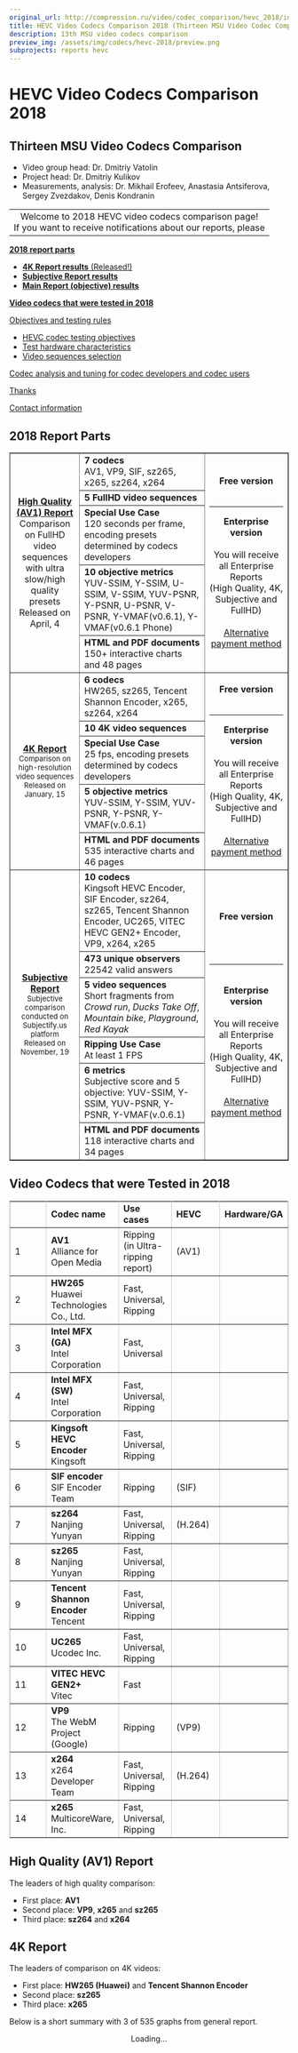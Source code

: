 ```yaml
---
original_url: http://compression.ru/video/codec_comparison/hevc_2018/index.html
title: HEVC Video Codecs Comparison 2018 (Thirteen MSU Video Codec Comparison)
description: 13th MSU video codecs comparison
preview_img: /assets/img/codecs/hevc-2018/preview.png
subprojects: reports hevc
---
```

<span id="mailing_lists"></span>

# HEVC Video Codecs Comparison 2018

## Thirteen MSU Video Codecs Comparison

- Video group head: Dr. Dmitriy Vatolin
- Project head: Dr. Dmitriy Kulikov
- Measurements, analysis: Dr. Mikhail Erofeev, Anastasia Antsiferova, Sergey Zvezdakov, Denis Kondranin

<script src="/assets/js/codecs/hevc-2018/jquery-3.3.1.min.js"></script>
<script src="/assets/js/codecs/hevc-2018/highcharts.js"></script>
<script src="/assets/js/codecs/hevc-2018/exporting.js"></script>
<script src="/assets/js/codecs/hevc-2018/offline-exporting.js"></script>
<script src="/assets/js/codecs/hevc-2018/canvg.js"></script>
<script src="/assets/js/codecs/hevc-2018/boost.js"></script>
<script src="/assets/js/codecs/hevc-2018/jspdf.min.js"></script>
<script src="/assets/js/codecs/hevc-2018/svg2pdf.js"></script>
<script src="/assets/js/codecs/hevc-2018/gml-hc.js"></script>
<script src="/assets/js/codecs/hevc-2018/render_charts.js"></script>


<table class="center" style="text-align: center">
<tbody>
<tr class="odd">
<td>Welcome to 2018 HEVC video codecs comparison page!<br />
If you want to receive notifications about our reports, please<br />
<a href="/codecs/hevc-2018.html#subscribe"><embed src="/assets/img/codecs/hevc-2018/BlueRoundedButtonSub.png" alt="subscribe" width="150" /></a></td>
</tr>
</tbody>
</table>


[**2018 report
parts**](/codecs/hevc-2018.html#2018_report_parts)

-   [**4K Report results**
    (Released!)](/codecs/hevc-2018.html#4k_report)
-   [**Subjective Report
    results**](/codecs/hevc-2018.html#subjective_report)
-   [**Main Report (objective)
    results**](/codecs/hevc-2018.html#main_report)

[**Video codecs that were tested in
2018**](/codecs/hevc-2018.html#Video_Codecs)

[Objectives and testing
rules](/codecs/hevc-2018.html#Objectives_and_Testing_Rules)

-   [HEVC codec testing
    objectives](/codecs/hevc-2018.html#Objectives_and_Testing_Rules)
-   [Test hardware
    characteristics](/codecs/hevc-2018.html#HEVC_Codec_Testing_Tools)
-   [Video sequences
    selection](/codecs/hevc-2018.html#Video_sequences_selection)

[Codec analysis and tuning for codec developers and codec
users](/codecs/hevc-2018.html#private_participation)

[Thanks](/codecs/hevc-2018.html#Thanks)

[Contact
information](/codecs/hevc-2018.html#contact)

<span id="2018_report_parts"></span>

## 2018 Report Parts

<span id="subjective_report_summary"></span>

<table align="center" width="100%" cellpadding="10" border="1" style="border-collapse:collapse;">
<tbody><tr>
    <td align="center" rowspan="5" width="25%">
        <b><a href="#hq_report">High Quality (AV1) Report</a></b><br>
        Comparison on FullHD video sequences with ultra slow/high quality presets
        <br>
        Released on April, 4
    </td>
    <td>
        <b>7 codecs</b> <br>AV1, VP9, SIF, sz265, x265, sz264, x264 
    </td>
    <td align="center" width="30%" rowspan="5">
        <b>Free version</b>
        <br>
        <br>
        <a href="http://compression.ru/video/codec_comparison/hevc_2018/pdf/MSU_HEVC_AV1_comparison_2018_P4_HQ_encoders.pdf" target="_blank"><embed width="120" src="/assets/img/codecs/hevc-2018/download_pdf_button.png" border="0" alt="Download PDF"></a>
        <br>
        <a href="#download_main_report_form"><embed width="120" src="/assets/img/codecs/hevc-2018/download_html_button.png" border="0" alt="Download HTML"></a>
        <br>
        <hr>
        <b>Enterprise version</b>
        <br>
        <br>
        You will receive all Enterprise Reports <br>(High Quality, 4K, Subjective and FullHD)
        <br>
        <br>
        <a href="https://store.payproglobal.com/checkout?products[1][id]=48489&amp;page-template=10910" target="_blank"><embed width="120" src="/assets/img/codecs/hevc-2018/buy_now_button.png" border="0" alt="Buy"></a>
        <br>
        <a href="https://shopper.mycommerce.com/checkout/cart/add/16995-34" target="_blank">Alternative payment method</a>
    </td>
</tr>
<tr>
    <td>
        <b>5 FullHD video sequences</b>
    </td>
</tr>
<tr>
    <td>
        <b>Special Use Case</b><br>
        120 seconds per frame, encoding presets determined by codecs developers 
    </td>
</tr>
<tr>
    <td>
        <b>10 objective metrics</b><br>
        YUV-SSIM, Y-SSIM, U-SSIM, V-SSIM, YUV-PSNR, Y-PSNR, U-PSNR, V-PSNR, Y-VMAF(v0.6.1), Y-VMAF(v0.6.1 Phone)
    </td>
</tr>
<tr>
    <td>
        <b>HTML and PDF documents</b><br>
        150+ interactive charts and 48 pages
    </td>
</tr>
<tr>
    <td align="center" rowspan="5" width="25%">
        <b><a href="#4k_report">4K Report</a></b><br>
        <font size="-1">Comparison on high-resolution video sequences
        <br>
        Released on January, 15
        </font>
    </td>
    <td>
        <b>6 codecs</b> <br>HW265, sz265, Tencent Shannon Encoder, x265, sz264, x264 
    </td>
    <td align="center" width="30%" rowspan="5">
        <b>Free version</b>
        <br>
        <br>
        <a href="#4k_report"><embed width="120" src="/assets/img/codecs/hevc-2018/view_results_button.png"></a>
        <br>
        <hr>
        <b>Enterprise version</b>
        <br>
        <br>
        You will receive all Enterprise Reports <br>(High Quality, 4K, Subjective and FullHD)
        <br>
        <br>
        <a href="https://store.payproglobal.com/checkout?products[1][id]=48489&amp;page-template=10910" target="_blank"><embed width="120" src="/assets/img/codecs/hevc-2018/buy_now_button.png" border="0" alt="Buy"></a>
        <br>
        <a href="https://shopper.mycommerce.com/checkout/cart/add/16995-34" target="_blank">Alternative payment method</a>
    </td>
</tr>
<tr>
    <td>
        <b>10 4K video sequences</b>
    </td>
</tr>
<tr>
    <td>
        <b>Special Use Case</b><br>
        25 fps, encoding presets determined by codecs developers 
    </td>
</tr>
<tr>
    <td>
        <b>5 objective metrics</b><br>
        YUV-SSIM, Y-SSIM, YUV-PSNR, Y-PSNR, Y-VMAF(v.0.6.1)
    </td>
</tr>
<tr>
    <td>
        <b>HTML and PDF documents</b><br>
        535 interactive charts and 46 pages
    </td>
</tr>
<tr>
    <td align="center" rowspan="6" width="25%">
        <b><a href="#subjective_report">Subjective Report</a></b><br>
        <font size="-1">Subjective comparison conducted on Subjectify.us platform
        <br>
        Released on November, 19
        </font>
    </td>
    <td>
        <b>10 codecs</b> <br>Kingsoft HEVC Encoder, SIF Encoder, sz264, sz265, Tencent Shannon Encoder, UC265, VITEC HEVC GEN2+ Encoder, VP9, x264, x265 
    </td>
    <td align="center" width="30%" rowspan="6">
        <b>Free version</b>
        <br>
        <br>
        <a href="#subjective_report"><embed width="120" src="/assets/img/codecs/hevc-2018/view_results_button.png"></a>
        <br>
        <a href="http://compression.ru/video/codec_comparison/hevc_2018/pdf/subjective_comparison_method.pdf" target="_blank"><embed width="120" src="/assets/img/codecs/hevc-2018/study_method_button.png"></a>
        <br>
        <br>
        <br>
        <hr>
        <br>
        <b>Enterprise version</b>
        <br>
        <br>
        You will receive all Enterprise Reports <br>(High Quality, 4K, Subjective and FullHD)
        <br>
        <br>
        <a href="https://store.payproglobal.com/checkout?products[1][id]=48489&amp;page-template=10910" target="_blank"><embed width="120" src="/assets/img/codecs/hevc-2018/buy_now_button.png" border="0" alt="Buy"></a>
        <br>
        <a href="https://shopper.mycommerce.com/checkout/cart/add/16995-34" target="_blank">Alternative payment method</a>
    </td>
</tr>
<tr>
    <td><b>473 unique observers</b> <br>
        22542 valid answers
    </td>
</tr>
<tr>
    <td>
        <b>5 video sequences</b> <br>
        Short fragments from <i>Crowd run</i>, <i>Ducks Take Off</i>, <i>Mountain bike</i>, <i>Playground</i>, <i>Red Kayak</i>
    </td>
</tr>
<tr>
    <td>
        <b>Ripping Use Case</b><br>
        At least 1 FPS
    </td>
</tr>
<tr>
    <td>
        <b>6 metrics</b><br>
        Subjective score and 5 objective: YUV-SSIM, Y-SSIM, YUV-PSNR, Y-PSNR, Y-VMAF(v.0.6.1)
    </td>
</tr>
<tr>
    <td>
        <b>HTML and PDF documents</b><br>
        118 interactive charts and 34 pages
    </td>
</tr>
</tbody></table>

<span id="Video_Codecs"></span>

## Video Codecs that were Tested in 2018

<div class="center" style="text-align: center">
<table border="" cellpadding="10" bordercolor="#CCCCCC">
<colgroup>
<col style="width: 20%" />
<col style="width: 20%" />
<col style="width: 20%" />
<col style="width: 20%" />
<col style="width: 20%" />
</colgroup>
<tbody>
<tr class="odd">
<td></td>
<td><strong>Codec name</strong></td>
<td><strong>Use cases</strong></td>
<td><strong>HEVC</strong></td>
<td><strong>Hardware/GA</strong></td>
</tr>
<tr class="even">
<td>1</td>
<td><strong>AV1</strong><br />
Alliance for Open Media</td>
<td>Ripping (in Ultra-ripping report)</td>
<td><embed src="/assets/img/codecs/hevc-2018/minus_blue.png" alt="None" width="17" /><br />
(AV1)</td>
<td><embed src="/assets/img/codecs/hevc-2018/minus_blue.png" alt="No" width="17" /></td>
</tr>
<tr class="odd">
<td>2</td>
<td><strong>HW265</strong><br />
Huawei Technologies Co., Ltd.</td>
<td>Fast, Universal, Ripping</td>
<td><embed src="/assets/img/codecs/hevc-2018/plus.gif" alt="YES" width="22" height="25" /></td>
<td><embed src="/assets/img/codecs/hevc-2018/minus_blue.png" alt="No" width="17" /></td>
</tr>
<tr class="even">
<td>3</td>
<td><strong>Intel MFX (GA)</strong><br />
Intel Corporation</td>
<td>Fast, Universal</td>
<td><embed src="/assets/img/codecs/hevc-2018/plus.gif" alt="YES" width="22" height="25" /></td>
<td><embed src="/assets/img/codecs/hevc-2018/plus.gif" alt="Yes" width="22" height="25" /></td>
</tr>
<tr class="odd">
<td>4</td>
<td><strong>Intel MFX (SW)</strong><br />
Intel Corporation</td>
<td>Fast, Universal, Ripping</td>
<td><embed src="/assets/img/codecs/hevc-2018/plus.gif" alt="YES" width="22" height="25" /></td>
<td><embed src="/assets/img/codecs/hevc-2018/minus_blue.png" alt="No" width="17" /></td>
</tr>
<tr class="even">
<td>5</td>
<td><strong>Kingsoft HEVC Encoder</strong><br />
Kingsoft</td>
<td>Fast, Universal, Ripping</td>
<td><embed src="/assets/img/codecs/hevc-2018/plus.gif" alt="YES" width="22" height="25" /></td>
<td><embed src="/assets/img/codecs/hevc-2018/minus_blue.png" alt="No" width="17" /></td>
</tr>
<tr class="odd">
<td>6</td>
<td><strong>SIF encoder</strong><br />
SIF Encoder Team</td>
<td>Ripping</td>
<td><embed src="/assets/img/codecs/hevc-2018/minus_blue.png" alt="None" width="17" /><br />
(SIF)</td>
<td><embed src="/assets/img/codecs/hevc-2018/minus_blue.png" alt="No" width="17" /></td>
</tr>
<tr class="even">
<td>7</td>
<td><strong>sz264</strong><br />
Nanjing Yunyan</td>
<td>Fast, Universal, Ripping</td>
<td><embed src="/assets/img/codecs/hevc-2018/minus_blue.png" alt="None" width="17" /><br />
(H.264)</td>
<td><embed src="/assets/img/codecs/hevc-2018/minus_blue.png" alt="No" width="17" /></td>
</tr>
<tr class="odd">
<td>8</td>
<td><strong>sz265</strong><br />
Nanjing Yunyan</td>
<td>Fast, Universal, Ripping</td>
<td><embed src="/assets/img/codecs/hevc-2018/plus.gif" alt="YES" width="22" height="25" /></td>
<td><embed src="/assets/img/codecs/hevc-2018/minus_blue.png" alt="No" width="17" /></td>
</tr>
<tr class="even">
<td>9</td>
<td><strong>Tencent Shannon Encoder</strong><br />
Tencent</td>
<td>Fast, Universal, Ripping</td>
<td><embed src="/assets/img/codecs/hevc-2018/plus.gif" alt="YES" width="22" height="25" /></td>
<td><embed src="/assets/img/codecs/hevc-2018/minus_blue.png" alt="No" width="17" /></td>
</tr>
<tr class="odd">
<td>10</td>
<td><strong>UC265</strong><br />
Ucodec Inc.</td>
<td>Fast, Universal, Ripping</td>
<td><embed src="/assets/img/codecs/hevc-2018/plus.gif" alt="YES" width="22" height="25" /></td>
<td><embed src="/assets/img/codecs/hevc-2018/minus_blue.png" alt="No" width="17" /></td>
</tr>
<tr class="even">
<td>11</td>
<td><strong>VITEC HEVC GEN2+</strong><br />
Vitec</td>
<td>Fast</td>
<td><embed src="/assets/img/codecs/hevc-2018/plus.gif" alt="YES" width="22" height="25" /></td>
<td><embed src="/assets/img/codecs/hevc-2018/plus.gif" alt="Yes" width="22" height="25" /></td>
</tr>
<tr class="odd">
<td>12</td>
<td><strong>VP9</strong><br />
The WebM Project (Google)</td>
<td>Ripping</td>
<td><embed src="/assets/img/codecs/hevc-2018/minus_blue.png" alt="None" width="17" /><br />
(VP9)</td>
<td><embed src="/assets/img/codecs/hevc-2018/minus_blue.png" alt="No" width="17" /></td>
</tr>
<tr class="even">
<td>13</td>
<td><strong>x264</strong><br />
x264 Developer Team</td>
<td>Fast, Universal, Ripping</td>
<td><embed src="/assets/img/codecs/hevc-2018/minus_blue.png" alt="None" width="17" /><br />
(H.264)</td>
<td><embed src="/assets/img/codecs/hevc-2018/minus_blue.png" alt="No" width="17" /></td>
</tr>
<tr class="odd">
<td>14</td>
<td><strong>x265</strong><br />
MulticoreWare, Inc.</td>
<td>Fast, Universal, Ripping</td>
<td><embed src="/assets/img/codecs/hevc-2018/plus.gif" alt="YES" width="22" height="25" /></td>
<td><embed src="/assets/img/codecs/hevc-2018/minus_blue.png" alt="No" width="17" /></td>
</tr>
</tbody>
</table>
</div>

<span id="hq_report"></span>

## High Quality (AV1) Report

The leaders of high quality comparison:
- First place: **AV1**
- Second place: **VP9**, **x265** and **sz265**
- Third place: **sz264** and **x264**

<span id="4k_report"></span>

## 4K Report

The leaders of comparison on 4K videos:

-   First place: **HW265 (Huawei)** and **Tencent Shannon Encoder**
-   Second place: **sz265**
-   Third place: **x265**

Below is a short summary with 3 of 535 graphs from general report.

<center>
    <div id="container_hq_overall_graph" style="height:50%">Loading...</div>
</center>

Rate-distortion results of the competitors at *House Demolition*
sequence:

<div id="container_hq_rd_graph" style="height:50%">Loading...</div>

At *Ducks Take Off* sequence, four encoders show Pareto-optimal results:
**sz264**, **sz265**, **HW265** and **Tencent Shannon Encoder**.

<div id="container_hq_sq_graph" style="height:50%">Loading...</div>

Purchase [**Enterprise
version**](/codecs/hevc-2018.html#4k_report_summary)
to see all comparison results. Enterprise version is free for all buyers
of Enterprise Main and Subjective reports.  
<span id="subjective_report"></span>

## Subjective Report

Below is a short summary with 3 of 118 graphs from general report.

According to the results of subjective comparison, the best codecs are
the following:

-   First place: **Tencent Shannon Encoder** and **VITEC HEVC GEN2+
    Encoder**
-   Second place: **VP9** and **x265**
-   Third place: **Kingsoft HEVC Encoder**

Below we compare the results of subjective comparison with relative
bitrate saving scores computed using SSIM for the set of five videos
used in subjective comparison:

<img src="/assets/img/codecs/hevc-2018/chart_subj_vs_ssim.png" style="width:90.0%" />

The winners determine from mean quality scores, but there is no absolute
winner in the comparison, since different encoders take first place at
different test video sequences: for example, on *Crowd Run (short)*
three encoders show Pareto-optimal results: **VITEC HEVC GEN2+
Encoder**, **x265** and **VP9**.

<div id="container_subjective_sq_graph" style="height:50%">Loading...</div>
    

**Tencent Shannon Encoder** shows the best quality option for *Red Kayak
(short)* sequence.

<div id="container_subjective_rd_graph" style="height:50%">Loading...</div>

Purchase [**Enterprise
version**](/codecs/hevc-2018.html#subjective_report_summary)
to see all comparison results. Enterprise version is free for all buyers
of Enterprise Main Report, and Enterprise Main Report is also free for
all buyers of Enterprise Subjective Report.  
You can also [download subjective comparison rules (PDF, 3.9
MB)](http://compression.ru/video/codec_comparison/hevc_2018/pdf/subjective_comparison_method.pdf).  
  
<span id="main_report"></span>

## Main Report (objective)

According to just quality scores (YUV-SSIM), the best codecs (among
those we evaluated for all three use cases) are the following:

-   First place: **HW265**
-   Second place: **Tencent Shannon Encoder**
-   Third place: **Intel MSDK HEVC (SW)** and **Kingsoft HEVC Encoder**

<div id="container_overall_graph">Loading...</div>

We tested three encoded use cases (see the description in section [Test
Hardware
Characteristics](/codecs/hevc-2018.html#HEVC_Codec_Testing_Tools)).
The universal-encoding use case has five Pareto optimal encoders in
terms of mean speed and quality: **UC265**, **Intel MSDK HEVC (SW)**,
**Intel MSDK HEVC (GA)**, **Tencent Shannon Encoder** and **HW265**.
Nevertheless, the differences emerge for particular sequences and use
cases.

[Free
report](/codecs/hevc-2018.html#download_main_report_form)
contains the results for two of 28 sequences, and results of all
sequences and use cases are available in [enterprise
version](/codecs/hevc-2018.html#compare_main_report_versions).

<div id="container_speed_quality_graph" style="height:50%">Loading...</div>
<center><i>Hint: click on codec's name in the legend to add or remove it.</i></center>

Here is one of the RD-charts:

<div id="container_rd_graph" style="height:50%">Loading...</div>
<center><i>Hint: click on codec's name in the legend to add or remove it.</i></center>

<span id="download_main_report_form"></span> <span id="download_free_main_report"></span>

### Download Free Report

<iframe id="download_form_iframe" src="" width="100%" height="600px" frameborder="0" marginheight="0" marginwidth="0">Loading...</iframe>

<span id="Objectives_and_Testing_Rules"></span>

## Objectives and Testing Rules

HEVC codec testing objectives

The main goal of this report is the presentation of a comparative
evaluation of the quality of new HEVC codecs and codecs of other
standards using objective measures of assessment. The comparison was
done using settings provided by the developers of each codec.
Nevertheless, we required all presets to satisfy minimum speed
requirement on the particular use case. The main task of the comparison
is to analyze different encoders for the task of transcoding video —
e.g., compressing video for personal use.

<span id="HEVC_Codec_Testing_Tools"></span>

Test Hardware Characteristics

-   CPU: Intel Socket 1151 Core i7 8700K (Coffee Lake) (3.7Ghz, 6C12T,
    TDP 95W)
-   Mainboard: ASRock Z370M Pro4
-   RAM: Crucial CT16G4DFD824A 16GB DIMM DDR4 2400MHz CL15
-   OS: Windows 10 x64

For this platform we considered three key use cases with different speed
requirements:

-   Fast/High Density — 1080@60fps
-   Universal/Broadcast VQ — 1080p@25fps
-   Ripping/Pristine VQ — 1080p@1fps and SSIM-RD curve better than
    x264-veryslow

See more on [Call-for-codecs
2018](/codecs/call-for-codecs-18.html)
page

<span id="Video_sequences_selection"></span>

Video Sequences Selection

We have updated video database from which we choose sample videos for
encoders' comparison. In this year, we analyzed 539765 videos hosted at
Vimeo looking for 4K and FullHD videos with high bitrates (50 Mbps was
selected as a lower bitrate boundary). This enabled us to find and
download 942 new 4K videos and 2346 new FullHD videos.

We also completed list of selected sequences with high-quality videos
from [media.xiph.org](https://media.xiph.org/video/derf/).

This year test data set consists of 28 sequences: 5 from the old data
set, 16 new ones from Vimeo and 7 from xiph.org. 25 sequences from the
old data set were excluded. The average bitrate for all sequences in the
final set is 449.72 Mbps, median — 192.02 Mbps. "Hera" (90 Mbps),
"Television studio" (92 Mbps) and "Foggy beach" (93 Mbps) sequences have
minimal bitrates. The complete list of sequences and description of
selection process appears in [PDF
report](/codecs/hevc-2018.html#download_main_report_form).

<img src="/assets/img/codecs/hevc-2018/video_sequences_clusters.png" alt="Video sequences selection" style="width:100.0%" />

<span id="private_participation"></span>

## Codec Analysis and Tuning for Codec Developers and Codec Users

Computer Graphics and Multimedia Laboratory of Moscow State University:

-   14+ years working in the area of video codec analysis and tuning
    using objective quality metrics and subjective comparisons.
-   27+ reports of video codec comparisons and analysis (H.265, H.264,
    AV1, VP9, MPEG-4, MPEG-2, decoders' error recovery).
-   Methods and algorithms for codec comparison and analysis
    development, separate codec's features and codec's options analysis.

We could perform next tasks for codec developers and codec users.

Strong and Weak Points of Your Codec

-   Deep encoder parts analysis (ME, RC on GOP, mode decision, etc).
-   Weak and strong points for your encoder and complete information
    about encoding quality on different content types.
-   Encoding Quality improvement by the pre and post filtering
    (including technologies licensing).

Independent Codec Estimation Comparing to Other Codecs for Different Use-cases

-   Comparative analysis of your encoder and other encoders.
-   We have direct contact with many codec developers.
-   You will know place of your encoder between other newest well-known
    encoders (compare encoding quality, speed, bitrate handling, etc.).

Encoder Features Implementation Optimality Analysis

We perform encoder features effectiveness (speed/quality trade-off)
analysis that could lead up to 30% increase in the speed/quality
characteristics of your codec. We can help you to tune your codec and
find best encoding parameters. <span id="Thanks"></span>

## Thanks

Special thanks to the following contributors of our previous comparisons

  
<div class="center" style="text-align: center">
<table>
<colgroup>
<col style="width: 25%" />
<col style="width: 25%" />
<col style="width: 25%" />
<col style="width: 25%" />
</colgroup>
<tbody>
<tr class="odd">
<td><img src="/assets/img/codecs/hevc-2018/google_logo.png" alt="Google" width="100%"></td>
<td><img src="/assets/img/codecs/hevc-2018/intel_logo.png" alt="Intel" width="100%"></td>
<td><a href="http://www.amd.com"><img src="/assets/img/codecs/hevc-2018/amd_logo.png" alt="AMD" width="100%"></a></td>
<td><img src="/assets/img/codecs/hevc-2018/nvidia_logo.png" alt="NVidia" width="100%"></td>
</tr>
<tr class="even">
<td><img src="/assets/img/codecs/hevc-2018/ati_logo.png" alt="ATI" width="100%"></td>
<td><a href="http://www.adobe.com"><img src="/assets/img/codecs/hevc-2018/adobe_logo.png" alt="Adobe" width="100%"></a></td>
<td><img src="/assets/img/codecs/hevc-2018/isphone_logo.png" alt="ISPhone" width="100%"></td>
<td><img src="/assets/img/codecs/hevc-2018/dicas_logo.png" alt="dicas" width="100%"></td>
</tr>
<tr class="odd">
<td><img src="/assets/img/codecs/hevc-2018/kddi_logo.png" alt="KDDI R&amp;D labs" width="100%"></td>
<td><img src="/assets/img/codecs/hevc-2018/dolby_logo.png" alt="Dolby" width="100%"></td>
<td><img src="/assets/img/codecs/hevc-2018/tata_logo.png" alt="Tata Elxsi " width="100%"></td>
<td><img src="/assets/img/codecs/hevc-2018/octasic_logo.png" alt="Octasic" width="100%"></td>
</tr>
<tr class="even">
<td><a href="http://www.qualcomm.com"><img src="/assets/img/codecs/hevc-2018/qualcomm_logo.png" alt="Qualcomm" width="100%"></a></td>
<td><img src="/assets/img/codecs/hevc-2018/voceweb_logo.png" alt="Voceweb" width="100%"></td>
<td><img src="/assets/img/codecs/hevc-2018/elgato_logo.png" alt="Elgato" width="100%"></td>
<td><img src="/assets/img/codecs/hevc-2018/telecast_logo.jpg" alt="Telecast" width="100%"></td>
</tr>
<tr class="odd">
<td><a href="https://www.huawei.com/"><img src="/assets/img/codecs/hevc-2018/huawei_logo.jpg" alt="Huawei" width="100%"></a></td>
<td><img src="/assets/img/codecs/hevc-2018/mainconcept_logo.jpg" alt="MainConcept" width="100%"></td>
<td><img src="/assets/img/codecs/hevc-2018/vitec_logo.jpg" alt="Vitec" width="100%"></td>
<td><img src="/assets/img/codecs/hevc-2018/tencent_logo.png" alt="Tencent" width="100%"></td>
</tr>
</tbody>
</table>
</div>

<span id="Contact"></span>

## Contacts

E-mail: <videocodec-testing@graphics.cs.msu.ru>

<span id="subscribe"></span>

## Subscribe to report updates

<center><iframe src="https://docs.google.com/forms/d/e/1FAIpQLSdHVe6JKUhk6BsPMuSyo24euy0jSq1ALvk8PI0_wjmIBw8ayQ/viewform?embedded=true" width="90%" height="1400" frameborder="0" marginheight="0" marginwidth="0">>Loading form...</iframe></center>

<script type="text/javascript">
var params = window.location.href.split("?");
if (params.length == 2) {
    params = params[params.length-1].split("#")[0];
} else {
    params = "";
}
$('#download_form_iframe').attr('src', "https://download.compression.ru/mailer_codec_comparison/form.php#" + params);
</script>
